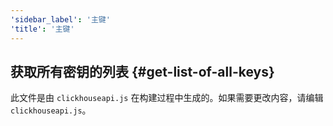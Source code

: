 ```yaml
---
'sidebar_label': '主键'
'title': '主键'
---
```


## 获取所有密钥的列表 {#get-list-of-all-keys}

此文件是由 `clickhouseapi.js` 在构建过程中生成的。如果需要更改内容，请编辑 `clickhouseapi.js`。
